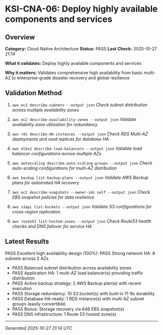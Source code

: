 # KSI-CNA-06: Deploy highly available components and services

## Overview

**Category:** Cloud Native Architecture
**Status:** PASS
**Last Check:** 2025-10-27 21:14

**What it validates:** Deploy highly available components and services

**Why it matters:** Validates comprehensive high availability from basic multi-AZ to enterprise-grade disaster recovery and global resilience

## Validation Method

1. `aws ec2 describe-subnets --output json`
   *Check subnet distribution across multiple availability zones*

2. `aws ec2 describe-availability-zones --output json`
   *Validate availability zone utilization for redundancy*

3. `aws rds describe-db-instances --output json`
   *Check RDS Multi-AZ deployments and read replicas for database HA*

4. `aws elbv2 describe-load-balancers --output json`
   *Validate load balancer configurations across multiple AZs*

5. `aws autoscaling describe-auto-scaling-groups --output json`
   *Check auto-scaling configurations for multi-AZ distribution*

6. `aws backup list-backup-plans --output json`
   *Validate AWS Backup plans for automated HA recovery*

7. `aws ec2 describe-snapshots --owner-ids self --output json`
   *Check EBS snapshot policies for data resilience*

8. `aws s3api list-buckets --output json`
   *Validate S3 configurations for cross-region replication*

9. `aws route53 list-hosted-zones --output json`
   *Check Route53 health checks and DNS failover for service HA*

## Latest Results

PASS Excellent high availability design (100%): PASS Strong network HA: 8 subnets across 2 AZs
- PASS Balanced subnet distribution across availability zones
- PASS Application HA: 1 multi-AZ load balancer(s) providing traffic distribution
- PASS Active backup strategy: 2 AWS Backup plan(s) with recent execution
- PASS Storage redundancy: 10 S3 bucket(s) with built-in 11-9s durability
- PASS Database HA-ready: 1 RDS instance(s) with multi-AZ subnet groups (easily convertible)
- PASS Bonus: Storage recovery via 646 EBS snapshot(s)
- PASS DNS infrastructure: 1 Route 53 hosted zone(s)

---
*Generated 2025-10-27 21:14 UTC*